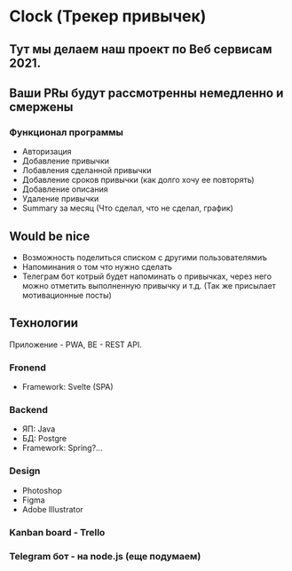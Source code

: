 # Clock (Трекер привычек)

## Тут мы делаем наш проект по Веб сервисам 2021. 
## Ваши PRы будут рассмотренны немедленно и смержены

### Функционал программы 
- Авторизация
- Добавление привычки
- Лобавления сделанной привычки
- Добавление сроков привычки (как долго хочу ее повторять)
- Добавление описания
- Удаление привычки
- Summary за месяц (Что сделал, что не сделал, график)


## Would be nice
- Возможность поделиться списком с другими пользователямиъ
- Напоминания о том что нужно сделать
- Телеграм бот котрый будет напоминать о привычках, через него можно отметить выполненную привычку и т.д. (Так же присылает мотивационные посты)


## Технологии
Приложение - PWA, BE - REST API.
### Fronend
- Framework: Svelte (SPA)
### Backend
- ЯП: Java
- БД: Postgre
- Framework: Spring?...
### Design
- Photoshop
- Figma
- Adobe Illustrator
### Kanban board - Trello

### Telegram бот - на node.js (еще подумаем)

